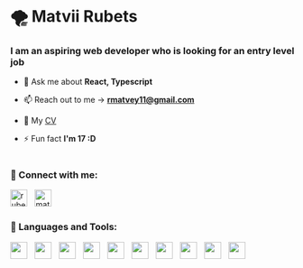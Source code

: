 <h1 align="left">🌪 Matvii Rubets</h1>
<h3 align="left">I am an aspiring web developer who is looking for an entry level job</h3>

- 💬 Ask me about **React, Typescript**

- 📫 Reach out to me -> **rmatvey11@gmail.com**

- 📄 My [CV](https://drive.google.com/file/d/1xdTOxDlBkFDZbwz9TJFhwrtOReh1m7ge/view?usp=sharing)

- ⚡ Fun fact **I'm 17 :D**

#

<h3 align="left">📇 Connect with me:</h3>
<p align="left">
<a href="https://linkedin.com/in/rubets-matvii" target="blank"><img align="left" width="30px" style="padding-right:10px" src="https://raw.githubusercontent.com/rahuldkjain/github-profile-readme-generator/master/src/images/icons/Social/linked-in-alt.svg" alt="rubets-matvii" height="30" width="30" /></a>
 <a href="https://fb.com/matthewrubets" target="blank"><img align="left" width="30px" style="padding-right:10px" src="https://raw.githubusercontent.com/rahuldkjain/github-profile-readme-generator/master/src/images/icons/Social/facebook.svg" alt="matthewrubets" height="30" width="30" /></a>
</p><br/>

#

<h3 align="left">🧰 Languages and Tools:</h3>
<p>
<img align="left" width="30px" style="padding-right:10px" src="https://cdn.jsdelivr.net/gh/devicons/devicon/icons/html5/html5-original.svg" />
<img align="left" width="30px" style="padding-right:10px" src="https://cdn.jsdelivr.net/gh/devicons/devicon/icons/css3/css3-original.svg" />
<img align="left" width="30px" style="padding-right:10px" src="https://cdn.jsdelivr.net/gh/devicons/devicon/icons/sass/sass-original.svg" />
<img align="left" width="30px" style="padding-right:10px" src="https://cdn.jsdelivr.net/gh/devicons/devicon/icons/bootstrap/bootstrap-original.svg" />
<img align="left" width="30px" style="padding-right:10px" src="https://cdn.jsdelivr.net/gh/devicons/devicon/icons/javascript/javascript-original.svg" />
<img align="left" width="30px" style="padding-right:10px" src="https://cdn.jsdelivr.net/gh/devicons/devicon/icons/typescript/typescript-original.svg" />
<img align="left" width="30px" style="padding-right:10px" src="https://cdn.jsdelivr.net/gh/devicons/devicon/icons/react/react-original.svg" />
<img align="left" width="30px" style="padding-right:10px" src="https://cdn.jsdelivr.net/gh/devicons/devicon/icons/redux/redux-original.svg" />
<img align="left" width="30px" style="padding-right:10px" src="https://cdn.jsdelivr.net/gh/devicons/devicon/icons/nodejs/nodejs-original.svg" />
<img align="left" width="30px" style="padding-right:10px" src="https://cdn.jsdelivr.net/gh/devicons/devicon/icons/github/github-original.svg" />
</p>
